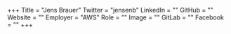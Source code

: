 +++
Title = "Jens Brauer"
Twitter = "jensenb"
LinkedIn = ""
GitHub = ""
Website = ""
Employer = "AWS"
Role = ""
Image = ""
GitLab = ""
Facebook = ""
+++
